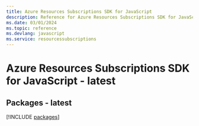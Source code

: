 ```yaml
---
title: Azure Resources Subscriptions SDK for JavaScript
description: Reference for Azure Resources Subscriptions SDK for JavaScript
ms.date: 03/01/2024
ms.topic: reference
ms.devlang: javascript
ms.service: resourcessubscriptions
---
```

# Azure Resources Subscriptions SDK for JavaScript - latest
## Packages - latest
[!INCLUDE [packages](resources-subscriptions-index.md)]